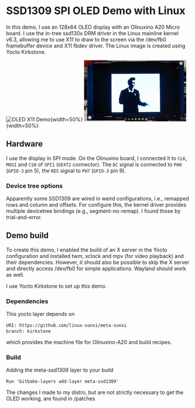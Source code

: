 # SSD1309 SPI OLED Demo with Linux

In this demo, I use an 128x64 OLED display with an Olinuxino A20 Micro board.
I use the in-tree ssd130x DRM driver in the Linux mainline kernel v6.3, allowing
me to use X11 to draw to the screen via the /dev/fb0 framebuffer device and 
X11 fbdev driver. The Linux image is created using Yocto Kirkstone.

![OLED X11 Demo](docs/ssd1309_demo.gif){width=50%}
![OLED Video Demo](docs/oled_rickroll.gif){width=50%}

## Hardware
I use the display in SPI mode. On the Olinuxino board, I connected it to 
`CLK`, `MOSI` and `CS0` of `SPI1` (`UEXT2` connector).
The `DC` signal is connected to `PH0` (`GPIO-3` pin 5), the `RES` signal to
`PH7` (`GPIO-3` pin 9). 

### Device tree options
Apparently some SSD1309 are wired in weird configurations, i.e., remapped
rows and column and offsets. 
For configure this, the kernel driver provides multiple
devicetree bindings (e.g., segment-no-remap).
I found those by trial-and-error.

## Demo build
To create this demo, I enabled the build of an X server in the Yocto configuration
and installed twm, xclock and mpv (for video playback) and their dependencies.
However, it should also be possible to skip the X server and directly access
/dev/fb0 for simple applications. Wayland should work as well.

I use Yocto Kirkstone to set up this demo.

### Dependencies
This yocto layer depends on
~~~
URI: https://github.com/linux-sunxi/meta-sunxi
branch: kirkstone
~~~
which provides the machine file for Olinuxino-A20 and build recipes.

### Build 
Adding the meta-ssd1309 layer to your build
~~~
Run 'bitbake-layers add-layer meta-ssd1309'
~~~

The changes I made to my distro, but are not strictly necessary
to get the OLED working, are found in /patches

